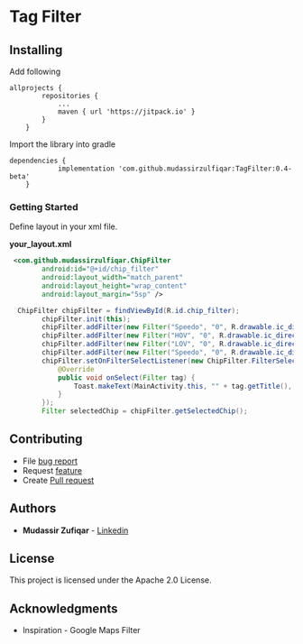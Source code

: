# Tag Filter

## Installing

Add following 
```
allprojects {
		repositories {
			...
			maven { url 'https://jitpack.io' }
		}
	}
```
Import the library into gradle

```
dependencies {
	        implementation 'com.github.mudassirzulfiqar:TagFilter:0.4-beta'
	}
```

### Getting Started

Define layout in your xml file.

**your_layout.xml**
```xml
 <com.github.mudassirzulfiqar.ChipFilter
        android:id="@+id/chip_filter"
        android:layout_width="match_parent"
        android:layout_height="wrap_content"
        android:layout_margin="5sp" />
```



```java
  ChipFilter chipFilter = findViewById(R.id.chip_filter);
        chipFilter.init(this);
        chipFilter.addFilter(new Filter("Speedo", "0", R.drawable.ic_directions_bus_white_24dp, "", true));
        chipFilter.addFilter(new Filter("HOV", "0", R.drawable.ic_directions_bus_white_24dp, "", false));
        chipFilter.addFilter(new Filter("LOV", "0", R.drawable.ic_directions_bus_white_24dp, "", false));
        chipFilter.addFilter(new Filter("Speedo", "0", R.drawable.ic_directions_bus_white_24dp, "", false));
        chipFilter.setOnFilterSelectListener(new ChipFilter.FilterSelect() {
            @Override
            public void onSelect(Filter tag) {
                Toast.makeText(MainActivity.this, "" + tag.getTitle(), Toast.LENGTH_SHORT).show();
            }
        });
        Filter selectedChip = chipFilter.getSelectedChip();
```


## Contributing

* File [bug report](https://github.com/mudassirzulfiqar/TagFilter/issues/new)
* Request [feature](https://github.com/mudassirzulfiqar/TagFilter/issues/new)
* Create [Pull request](https://github.com/mudassirzulfiqar/TagFilter/pulls)

## Authors

* **Mudassir Zufiqar** - [Linkedin](https://www.linkedin.com/in/mudassir-zulfiqar-872b1884)


## License

This project is licensed under the Apache 2.0 License.

## Acknowledgments

* Inspiration - Google Maps Filter
